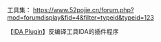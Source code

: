 工具集： https://www.52pojie.cn/forum.php?mod=forumdisplay&fid=4&filter=typeid&typeid=123


【[IDA Plugin](https://www.52pojie.cn/forum.php?mod=forumdisplay&fid=4&filter=typeid&typeid=134)】反编译工具IDA的插件程序